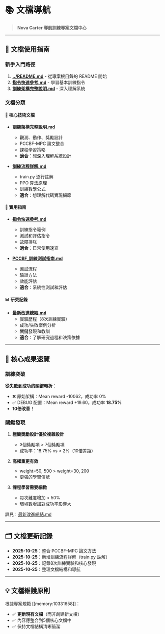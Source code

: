 # 📚 文檔導航

> **Nova Carter 導航訓練專案文檔中心**

---

## 🎯 文檔使用指南

### 新手入門路徑

1. **[../README.md](../README.md)** - 從專案根目錄的 README 開始
2. **[指令快速參考.md](指令快速參考.md)** - 學習基本訓練指令
3. **[訓練架構完整說明.md](訓練架構完整說明.md)** - 深入理解系統

### 文檔分類

#### 📖 核心技術文檔

- **[訓練架構完整說明.md](訓練架構完整說明.md)**
  - 觀測、動作、獎勵設計
  - PCCBF-MPC 論文整合
  - 課程學習策略
  - **適合**：想深入理解系統設計

- **[訓練流程詳解.md](訓練流程詳解.md)**
  - train.py 逐行註解
  - PPO 算法原理
  - 訓練數學公式
  - **適合**：想理解代碼實現細節

#### 🚀 實用指南

- **[指令快速參考.md](指令快速參考.md)**
  - 訓練指令範例
  - 測試和評估指令
  - 故障排除
  - **適合**：日常使用速查

- **[PCCBF_訓練測試指南.md](PCCBF_訓練測試指南.md)**
  - 測試流程
  - 驗證方法
  - 效能評估
  - **適合**：系統性測試和評估

#### 📊 研究記錄

- **[最新改進總結.md](最新改進總結.md)**
  - 實驗歷程（8次訓練實驗）
  - 成功/失敗案例分析
  - 關鍵發現和教訓
  - **適合**：了解研究過程和決策依據

---

## 🎉 核心成果速覽

### 訓練突破

**從失敗到成功的關鍵轉折**：
- ❌ 原始架構：Mean reward -10062，成功率 0%
- ✅ DEBUG 配置：Mean reward +19.60，成功率 **18.75%**
- **10倍改善！**

### 關鍵發現

1. **極簡獎勵設計優於複雜設計**
   - 3個獎勵項 > 7個獎勵項
   - 成功率：18.75% vs < 2%（10倍差距）

2. **高權重更有效**
   - weight=50, 500 > weight=30, 200
   - 更強的學習信號

3. **課程學習需要細緻**
   - 每次難度增加 < 50%
   - 環境數增加對成功率影響大

詳見：[最新改進總結.md](最新改進總結.md)

---

## 🗂️ 文檔更新記錄

- **2025-10-25**：整合 PCCBF-MPC 論文方法
- **2025-10-25**：新增訓練流程詳解（train.py 註解）
- **2025-10-25**：記錄8次訓練實驗和核心發現
- **2025-10-25**：整理文檔結構和導航

---

## 💡 文檔維護原則

根據專案規範 [[memory:10331658]]：
- ✅ **更新現有文檔**（而非創建新文檔）
- ✅ 內容應整合到5個核心文檔中
- ✅ 保持文檔結構清晰簡潔

